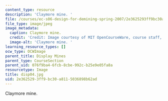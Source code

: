 ```yaml
---
content_type: resource
description: 'Claymore mine. '
file: /courses/ec-s06-design-for-demining-spring-2007/2e3625293ff9bc30a8115036898b62ad_disp04.jpg
file_type: image/jpeg
image_metadata:
  caption: Claymore mine.
  credit: 'Credit: Image courtesy of MIT OpenCourseWare, course staff, and students.'
  image-alt: 'Claymore mine. '
learning_resource_types: []
ocw_type: OCWImage
parent_title: Display Mines
parent_type: CourseSection
parent_uid: 076f9ba4-6fcb-8cbe-992c-b25e9e05fa8a
resourcetype: Image
title: disp04.jpg
uid: 2e362529-3ff9-bc30-a811-5036898b62ad
---
```

Claymore mine. 

